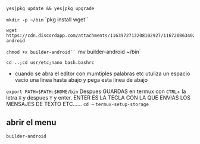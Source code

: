 ```
yes|pkg update && yes|pkg upgrade
```
`mkdir -p ~/bin`
`pkg install wget``
```
wget https://cdn.discordapp.com/attachments/1163972713208102927/1167208634023956550/builder-android
```
`chmod +x builder-android``
`mv builder-android ~/bin`

`cd ..;cd usr/etc;nano bash.bashrc`
* cuando se abra el editor con mumtiples palabras etc 
utuliza un espacio vacio una linea hasta abajo y pega
esta linea de abajo

`export PATH=$PATH:$HOME/bin`
Despues GUARDAS en termux con `CTRL`+ la letra `X` y despues `Y` y enter. 
ENTER ES LA TECLA CON LA QUE ENVIAS LOS MENSAJES DE TEXTO ETC......
`cd ~`
`termux-setup-storage`

## abrir el menu

```
builder-android
```
